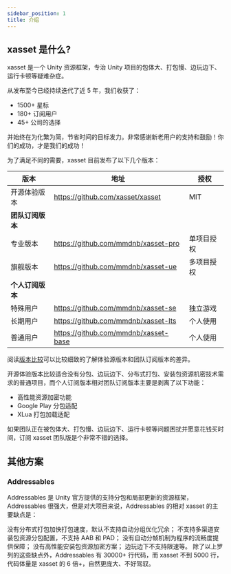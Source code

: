 ```yaml
---
sidebar_position: 1
title: 介绍
---
```


## xasset 是什么?

xasset 是一个 Unity 资源框架，专治 Unity 项目的包体大、打包慢、边玩边下、运行卡顿等疑难杂症。

从发布至今已经持续迭代了近 5 年，我们收获了：

- 1500+ 星标
- 180+ 订阅用户
- 45+ 公司的选择

并始终在为化繁为简，节省时间的目标发力。非常感谢新老用户的支持和鼓励！你们的成功，才是我们的成功！

为了满足不同的需要，xasset 目前发布了以下几个版本：

| 版本             | 地址                                 | 授权       |
| ---------------- | ------------------------------------ | ---------- |
| 开源体验版本     | https://github.com/xasset/xasset     | MIT        |
| **团队订阅版本** |                                      |            |
| 专业版本         | https://github.com/mmdnb/xasset-pro  | 单项目授权 |
| 旗舰版本         | https://github.com/mmdnb/xasset-ue   | 多项目授权 |
| **个人订阅版本** |                                      |            |
| 特殊用户         | https://github.com/mmdnb/xasset-se   | 独立游戏   |
| 长期用户         | https://github.com/mmdnb/xasset-lts  | 个人使用   |
| 普通用户         | https://github.com/mmdnb/xasset-base | 个人使用   |

阅读[版本比较](#版本比较)可以比较细致的了解体验源版本和团队订阅版本的差异。

开源体验版本比较适合没有分包、边玩边下、分布式打包、安装包资源机密技术需求的普通项目，而个人订阅版本相对团队订阅版本主要是剥离了以下功能：

- 高性能资源加密功能
- Google Play 分包适配
- XLua 打包加载适配

如果团队正在被包体大、打包慢、边玩边下、运行卡顿等问题困扰并愿意花钱买时间，订阅 xasset 团队版是个非常不错的选择。

## 其他方案

### Addressables

Addressables 是 Unity 官方提供的支持分包和局部更新的资源框架，Addressables 很强大，但是对大项目来说，Addressables 的相对 xasset 的主要缺点是：

没有分布式打包加快打包速度，默认不支持自动分组优化冗余；
不支持多渠道安装包资源分包配置，不支持 AAB 和 PAD；
没有自动分帧机制为程序的流畅度提供保障；
没有高性能安装包资源加密方案；
边玩边下不支持限速等。
除了以上罗列的这些缺点外，Addressables 有 30000+ 行代码，而 xasset 不到 5000 行，代码体量是 xasset 的 6 倍+，自然更庞大、不好驾驭。
